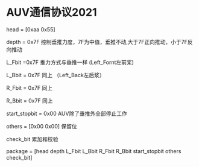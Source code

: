 # AUV通信协议2021

head = [0xaa 0x55]

depth = 0x7F   控制垂推力度，7F为中值，垂推不动,大于7F正向推动，小于7F反向推动

L_Fbit =0x7F  推力方式与垂推一样                 (Left_Fornt左前桨)

L_Bbit = 0x7F 同上   （Left_Back左后浆）

R_Fbit = 0x7F 同上

R_Bbit = 0x7F 同上

start_stopbit  = 0x00 AUV除了垂推外全部停止工作

others = [0x00 0x00]  保留位

check_bit 累加和校验



package = [head depth L_Fbit L_Bbit R_Fbit R_Bbit start_stopbit others check_bit]




